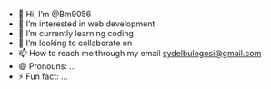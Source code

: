 - 👋 Hi, I’m @Bm9056
- 👀 I’m interested in web development
- 🌱 I’m currently learning coding
- 💞️ I’m looking to collaborate on 
- 📫 How to reach me through my email sydelbulogosi@gmail.com
- 😄 Pronouns: ...
- ⚡ Fun fact: ...

<!---
Bm9056/Bm9056 is a ✨ special ✨ repository because its `README.md` (this file) appears on your GitHub profile.
You can click the Preview link to take a look at your changes.
--->

